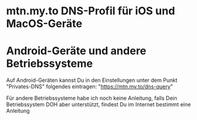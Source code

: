 # mtn.my.to DNS-Profil für iOS und MacOS-Geräte
# Android-Geräte und andere Betriebssysteme
Auf Android-Geräten kannst Du in den Einstellungen unter dem Punkt "Privates-DNS" folgendes eintragen: "https://mtn.my.to/dns-query"

Für andere Betriebssysteme habe ich noch keine Anleitung, falls Dein Betriebssystem DOH aber unterstützt, findest Du im Internet bestimmt eine Anleitung
